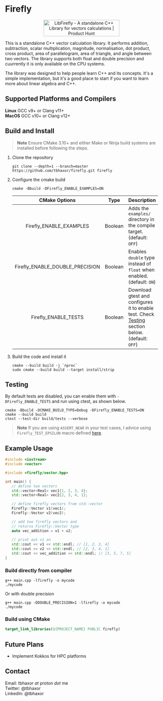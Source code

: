 # Firefly

<p align="center">
   <a href="https://www.producthunt.com/posts/libfirefly?utm_source=badge-featured&utm_medium=badge&utm_souce=badge-libfirefly" target="_blank"><img src="https://api.producthunt.com/widgets/embed-image/v1/featured.svg?post_id=406416&theme=light" alt="LibFirefly - A&#0032;standalone&#0032;C&#0043;&#0043;&#0032;Library&#0032;for&#0032;vectors&#0032;calculations | Product Hunt" style="width: 250px; height: 54px;" width="250" height="54" /></a>
</p>

This is a standalone C++ vector calculation library. It performs addition, subtraction, scalar multiplication, magnitude, normalisation, dot product, cross product, area of parallelogram, area of triangle, and angle between two vectors. The library supports both float and double precision and cuurrently it is only available on the CPU systems.

The library was designed to help people learn C++ and its concepts. It's a simple implementation, but it's a good place to start if you want to learn more about linear algebra and C++.

## Supported Platforms and Compilers

**Linux** GCC v9+ or Clang v11+ <br>
**MacOS** GCC v10+ or Clang v12+ <br>

## Build and Install

> **Note** Ensure CMake 3.10+ and either Make or Ninja build systems are installed before following the steps.

1. Clone the repository
   ~~~console
   git clone --depth=1 --branch=master https://github.com/tbhaxor/firefly.git firefly
   ~~~

2. Configure the cmake build
   ~~~console
   cmake -Bbuild -DFirefly_ENABLE_EXAMPLES=ON
   ~~~

   <center>

   | CMake Options | Type | Description |
   | :-----------: | :--: | :---------- |
   | Firefly_ENABLE_EXAMPLES | Boolean | Adds the `examples/` directory in the compile target. (default: `OFF`) |
   | Firefly_ENABLE_DOUBLE_PRECISION | Boolean | Enables `double` type instead of `float` when enabled. (default: `ON`) |
   | Firefly_ENABLE_TESTS | Boolean | Download gtest and configures it to enable test. Check [Testing](#testing) section below. (default: `OFF`) |

   </center>
   
3. Build the code and install it
   ~~~console
   cmake --build build -j `nproc`
   sudo cmake --build build --target install/strip
   ~~~

## Testing

By default tests are disabled, you can enable them with `-DFirefly_ENABLE_TESTS` and run using ctest, as shown below.

~~~console
cmake -Bbuild -DCMAKE_BUILD_TYPE=Debug -DFirefly_ENABLE_TESTS=ON
cmake --build build 
ctest --test-dir build/tests --verbose
~~~

> **Note** If you are using `ASSERT_NEAR` in your test cases, I advice using `Firefly_TEST_EPSILON` macro defined [here](tests/CMakeLists.txt#L5).

## Example Usage

~~~cpp
#include <iostream>
#include <vector>

#include <firefly/vector.hpp>

int main() {
   // define two vectors
   std::vector<Real> vec1{1, 2, 3, 4};
   std::vector<Real> vec2{2, 3, 4, 1};

   // define firefly vectors from std::vector
   Firefly::Vector v1(vec1);
   Firefly::Vector v2(vec2);

   // add two firefly vectors and 
   // returns Firefly::Vector type
   auto vec_addition = v1 + v2;
   
   // print out v1 on 
   std::cout << v1 << std::endl; // [1, 2, 3, 4]
   std::cout << v2 << std::endl; // [2, 3, 4, 1]
   std::cout << vec_addition << std::endl; // [3, 5, 7, 5]
}
~~~

### Build directly from compiler

~~~console
g++ main.cpp -lfirefly -o mycode
./mycode
~~~

Or with double precision

~~~console
g++ main.cpp -DDOUBLE_PRECISION=1 -lfirefly -o mycode
./mycode
~~~

### Build using CMake

~~~cmake
target_link_libraries(${PROJECT_NAME} PUBLIC firefly)
~~~

## Future Plans

- Implement Kokkos for HPC platforms

## Contact

Email: tbhaxor _at_ proton _dot_ me <br />
Twitter: @tbhaxor <br />
LinkedIn: @tbhaxor 

